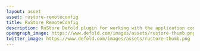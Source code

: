 ```yaml
---
layout: asset
asset: rustore-remoteconfig
title: RuStore RemoteConfig
description: RuStore Defold plugin for working with the application configuration cloud service.
opengraph_image: https://www.defold.com/images/assets/rustore-thumb.png
twitter_image: https://www.defold.com/images/assets/rustore-thumb.png
---
```

